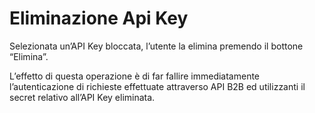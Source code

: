 # Eliminazione Api Key

Selezionata un’API Key bloccata, l’utente la elimina premendo il bottone “Elimina”.

L’effetto di questa operazione è di far fallire immediatamente l’autenticazione di richieste effettuate attraverso API B2B ed utilizzanti il secret relativo all’API Key eliminata.
